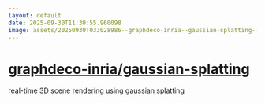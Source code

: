 ```yaml
---
layout: default
date: 2025-09-30T11:30:55.960098
image: assets/20250930T033028986--graphdeco-inria--gaussian-splatting--20250930T033635379--cropped.png
---
```


# [graphdeco-inria/gaussian-splatting](https://github.com/graphdeco-inria/gaussian-splatting)

real-time 3D scene rendering using gaussian splatting
